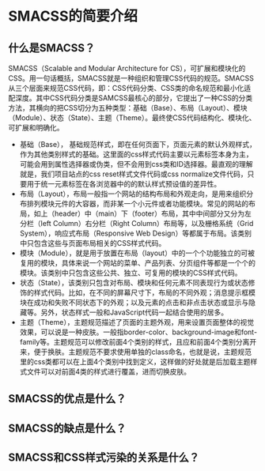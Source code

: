 # SMACSS的简要介绍

## 什么是SMACSS？
SMACSS（Scalable and Modular Architecture for CS），可扩展和模块化的CSS。用一句话概括，SMACSS就是一种组织和管理CSS代码的规范。SMACSS从三个层面来规范CSS代码，即：CSS代码分类、CSS类的命名规范和最小化适配深度。其中CSS代码分类是SAMCSS最核心的部分，它提出了一种CSS的分类方法，其横向的把CSS切分为五种类型：基础（Base）、布局（Layout）、模块（Module）、状态（State）、主题（Theme）。最终使CSS代码结构化、模块化、可扩展和明确化。
* 基础（Base）， 基础规范样式，即在任何页面下，页面元素的默认外观样式，作为其他类别样式的基础。这里面的css样式代码主要以元素标签本身为主，可能会用到属性选择器或伪类，但不会用到css类和ID选择器。最直观的理解就是，我们项目站点的css reset样式文件代码或css normalize文件代码，只要用于统一元素标签在各浏览器中的的默认样式预设值的差异性。
* 布局（Layout），布局一般指一个网站的结构布局和外观走向，是用来组织分布排列模块元件的大容器，而非某一个小元件或者功能模块。常见的网站的布局，如上（header）中（main）下（footer）布局，其中中间部分又分为左分栏（left Column）右分栏（Right Column）布局等，以及栅格系统（Grid System），响应式布局（Responsive Web Design）等都属于布局。该类别中只包含这些与页面布局相关的CSS样式代码。
* 模块（Module），就是用于放置在布局（layout）中的一个个功能独立的可被复用的模块，具体来说一个网站的菜单、产品列表、分页组件等都是一个个的模块。该类别中只包含这些公共、独立、可复用的模块的CSS样式代码。
* 状态（State），该类别只包含对布局、模块和任何元素不同表现行为或状态修饰的样式代码。比如，在不同的屏幕尺寸下，布局的不同外观；消息提示框模块在成功和失败不同状态下的外观；以及元素的点击和非点击状态或显示与隐藏等。另外，状态样式一般和JavaScript代码一起结合使用的居多。
* 主题（Theme），主题规范描述了页面的主题外观，用来设置页面整体的视觉效果，可以说是一种皮肤。一般指border-color、background-image和font-family等。主题规范可以修改前面4个类别的样式，且应和前面4个类别分离开来，便于换肤。主题规范不要求使用单独的class命名，也就是说，主题规范里的css类都可以在上面4个类别中找到定义，这样做的好处就是后加载主题样式文件可以对前面4类的样式进行覆盖，进而切换皮肤。

## SMACSS的优点是什么？


## SMACSS的缺点是什么？


## SMACSS和CSS样式污染的关系是什么？
